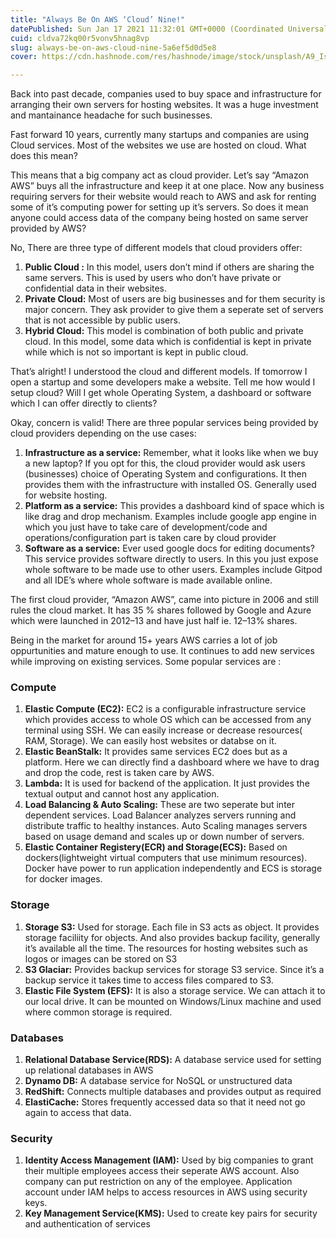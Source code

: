 ```yaml
---
title: "Always Be On AWS ‘Cloud’ Nine!"
datePublished: Sun Jan 17 2021 11:32:01 GMT+0000 (Coordinated Universal Time)
cuid: cldva72kq00r5vonv5hnag8vp
slug: always-be-on-aws-cloud-nine-5a6ef5d0d5e8
cover: https://cdn.hashnode.com/res/hashnode/image/stock/unsplash/A9_IsUtjHm4/upload/87aa5b9755dd714b42be56b9b2c4c92b.jpeg

---
```


Back into past decade, companies used to buy space and infrastructure for arranging their own servers for hosting websites. It was a huge investment and mantainance headache for such businesses.

Fast forward 10 years, currently many startups and companies are using Cloud services. Most of the websites we use are hosted on cloud. What does this mean?

This means that a big company act as cloud provider. Let’s say “Amazon AWS” buys all the infrastructure and keep it at one place. Now any business requiring servers for their website would reach to AWS and ask for renting some of it’s computing power for setting up it’s servers. So does it mean anyone could access data of the company being hosted on same server provided by AWS?

No, There are three type of different models that cloud providers offer:

1.  **Public Cloud :** In this model, users don’t mind if others are sharing the same servers. This is used by users who don’t have private or confidential data in their websites.
2.  **Private Cloud:** Most of users are big businesses and for them security is major concern. They ask provider to give them a seperate set of servers that is not accessible by public users.
3.  **Hybrid Cloud:** This model is combination of both public and private cloud. In this model, some data which is confidential is kept in private while which is not so important is kept in public cloud.

That’s alright! I understood the cloud and different models. If tomorrow I open a startup and some developers make a website. Tell me how would I setup cloud? Will I get whole Operating System, a dashboard or software which I can offer directly to clients?

Okay, concern is valid! There are three popular services being provided by cloud providers depending on the use cases:

1.  **Infrastructure as a service:** Remember, what it looks like when we buy a new laptop? If you opt for this, the cloud provider would ask users (businesses) choice of Operating System and configurations. It then provides them with the infrastructure with installed OS. Generally used for website hosting.
2.  **Platform as a service:** This provides a dashboard kind of space which is like drag and drop mechanism. Examples include google app engine in which you just have to take care of development/code and operations/configuration part is taken care by cloud provider
3.  **Software as a service:** Ever used google docs for editing documents? This service provides software directly to users. In this you just expose whole software to be made use to other users. Examples include Gitpod and all IDE’s where whole software is made available online.

The first cloud provider, “Amazon AWS”, came into picture in 2006 and still rules the cloud market. It has 35 % shares followed by Google and Azure which were launched in 2012–13 and have just half ie. 12–13% shares.

Being in the market for around 15+ years AWS carries a lot of job oppurtunities and mature enough to use. It continues to add new services while improving on existing services. Some popular services are :

### Compute

1.  **Elastic Compute (EC2):** EC2 is a configurable infrastructure service which provides access to whole OS which can be accessed from any terminal using SSH. We can easily increase or decrease resources( RAM, Storage). We can easily host websites or databse on it.
2.  **Elastic BeanStalk:** It provides same services EC2 does but as a platform. Here we can directly find a dashboard where we have to drag and drop the code, rest is taken care by AWS.
3.  **Lambda:** It is used for backend of the application. It just provides the textual output and cannot host any application.
4.  **Load Balancing & Auto Scaling:** These are two seperate but inter dependent services. Load Balancer analyzes servers running and distribute traffic to healthy instances. Auto Scaling manages servers based on usage demand and scales up or down number of servers.
5.  **Elastic Container Registery(ECR) and Storage(ECS):** Based on dockers(lightweight virtual computers that use minimum resources). Docker have power to run application independently and ECS is storage for docker images.

### Storage

1.  **Storage S3:** Used for storage. Each file in S3 acts as object. It provides storage faciliity for objects. And also provides backup facility, generally it’s available all the time. The resources for hosting websites such as logos or images can be stored on S3
2.  **S3 Glaciar:** Provides backup services for storage S3 service. Since it’s a backup service it takes time to access files compared to S3.
3.  **Elastic File System (EFS):** It is also a storage service. We can attach it to our local drive. It can be mounted on Windows/Linux machine and used where common storage is required.

### Databases

1.  **Relational Database Service(RDS):** A database service used for setting up relational databases in AWS
2.  **Dynamo DB:** A database service for NoSQL or unstructured data
3.  **RedShift:** Connects multiple databases and provides output as required
4.  **ElastiCache:** Stores frequently accessed data so that it need not go again to access that data.

### Security

1.  **Identity Access Management (IAM):** Used by big companies to grant their multiple employees access their seperate AWS account. Also company can put restriction on any of the employee. Application account under IAM helps to access resources in AWS using security keys.
2.  **Key Management Service(KMS):** Used to create key pairs for security and authentication of services